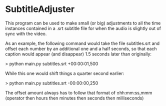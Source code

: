 # SubtitleAdjuster

This program can be used to make small (or big) adjustments to all the time instances contained in a .srt subtitle file for when the audio is slightly out of sync with the video.

As an example, the following command would take the file subtitles.srt and offset each number by an additional one and a half seconds, so that each caption would appear (and disappear) 1.5 seconds later than originally: 

  \> python main.py subtitles.srt +00:00:01,500
  
While this one would shift things a quarter second earlier:

  \> python main.py subtitles.srt -00:00:00,250

The offset amount always has to follow that format of ±hh:mm:ss,mmm  
(operator then hours then minutes then seconds then milliseconds)
